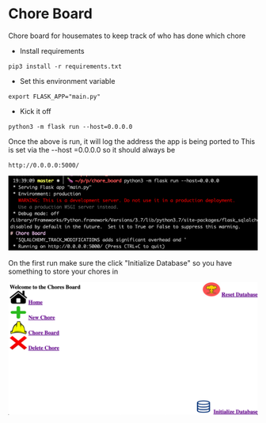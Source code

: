 # Chore Board
Chore board for housemates to keep track of who has done which chore

* Install requirements
```
pip3 install -r requirements.txt
```

* Set this environment variable
```
export FLASK_APP="main.py"
```

* Kick it off
```
python3 -m flask run --host=0.0.0.0
```

Once the above is run, it will log the address the app is being ported to
This is set via the --host =0.0.0.0 so it should always be 
```
http://0.0.0.0:5000/
```

![Image](https://github.com/Joelllllll/chore_board/blob/master/static/images/run_flask.png)

On the first run make sure the click "Initialize Database" so you have something to store your chores in


![Image](https://github.com/Joelllllll/chore_board/blob/master/static/images/sample.png)

 
